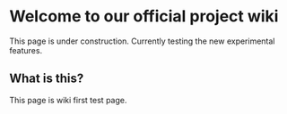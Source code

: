 # Welcome to our official project wiki
This page is under construction. Currently testing the new experimental features.

## What is this?
This page is wiki first test page.